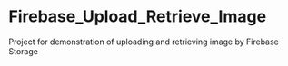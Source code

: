 # Firebase_Upload_Retrieve_Image
Project for demonstration of uploading and retrieving image by Firebase Storage



